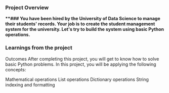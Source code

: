 ### Project Overview

 __**### **You have been hired by the University of Data Science to manage their students' records. Your job is to create the student management system for the university. Let's try to build the system using basic Python operations.**__



### Learnings from the project

 
Outcomes
After completing this project, you will get to know how to solve basic Python problems. In this project, you will be applying the following concepts:

Mathematical operations
List operations
Dictionary operations
String indexing and formatting


